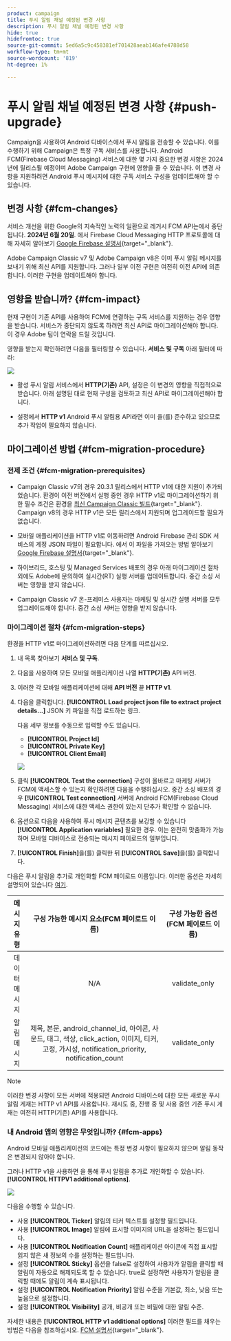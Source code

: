 ```yaml
---
product: campaign
title: 푸시 알림 채널 예정된 변경 사항
description: 푸시 알림 채널 예정된 변경 사항
hide: true
hidefromtoc: true
source-git-commit: 5ed6a5c9c458381ef701428aeab146afe4788d58
workflow-type: tm+mt
source-wordcount: '819'
ht-degree: 1%

---
```


# 푸시 알림 채널 예정된 변경 사항 {#push-upgrade}

Campaign을 사용하여 Android 디바이스에서 푸시 알림을 전송할 수 있습니다. 이를 수행하기 위해 Campaign은 특정 구독 서비스를 사용합니다. Android FCM(Firebase Cloud Messaging) 서비스에 대한 몇 가지 중요한 변경 사항은 2024년에 릴리스될 예정이며 Adobe Campaign 구현에 영향을 줄 수 있습니다. 이 변경 사항을 지원하려면 Android 푸시 메시지에 대한 구독 서비스 구성을 업데이트해야 할 수 있습니다.

## 변경 사항 {#fcm-changes}

서비스 개선을 위한 Google의 지속적인 노력의 일환으로 레거시 FCM API는에서 중단됩니다. **2024년 6월 20일**. 에서 Firebase Cloud Messaging HTTP 프로토콜에 대해 자세히 알아보기 [Google Firebase 설명서](https://firebase.google.com/docs/cloud-messaging/http-server-ref){target="_blank"}.

Adobe Campaign Classic v7 및 Adobe Campaign v8은 이미 푸시 알림 메시지를 보내기 위해 최신 API를 지원합니다. 그러나 일부 이전 구현은 여전히 이전 API에 의존합니다. 이러한 구현을 업데이트해야 합니다.

## 영향을 받습니까? {#fcm-impact}

현재 구현이 기존 API를 사용하여 FCM에 연결하는 구독 서비스를 지원하는 경우 영향을 받습니다. 서비스가 중단되지 않도록 하려면 최신 API로 마이그레이션해야 합니다. 이 경우 Adobe 팀이 연락을 드릴 것입니다.

영향을 받는지 확인하려면 다음을 필터링할 수 있습니다. **서비스 및 구독** 아래 필터에 따라:

![](assets/filter-services-fcm.png)


* 활성 푸시 알림 서비스에서 **HTTP(기존)** API, 설정은 이 변경의 영향을 직접적으로 받습니다. 아래 설명된 대로 현재 구성을 검토하고 최신 API로 마이그레이션해야 합니다.

* 설정에서 **HTTP v1** Android 푸시 알림용 API라면 이미 을(를) 준수하고 있으므로 추가 작업이 필요하지 않습니다.

## 마이그레이션 방법 {#fcm-migration-procedure}

### 전제 조건 {#fcm-migration-prerequisites}

* Campaign Classic v7의 경우 20.3.1 릴리스에서 HTTP v1에 대한 지원이 추가되었습니다. 환경이 이전 버전에서 실행 중인 경우 HTTP v1로 마이그레이션하기 위한 필수 조건은 환경을 [최신 Campaign Classic 빌드](https://experienceleague.adobe.com/docs/campaign-classic/using/release-notes/latest-release.html){target="_blank"}. Campaign v8의 경우 HTTP v1은 모든 릴리스에서 지원되며 업그레이드할 필요가 없습니다.

* 모바일 애플리케이션을 HTTP v1로 이동하려면 Android Firebase 관리 SDK 서비스의 계정 JSON 파일이 필요합니다. 에서 이 파일을 가져오는 방법 알아보기 [Google Firebase 설명서](https://firebase.google.com/docs/admin/setup#initialize-sdk){target="_blank"}.

* 하이브리드, 호스팅 및 Managed Services 배포의 경우 아래 마이그레이션 절차 외에도 Adobe에 문의하여 실시간(RT) 실행 서버를 업데이트합니다. 중간 소싱 서버는 영향을 받지 않습니다.

* Campaign Classic v7 온-프레미스 사용자는 마케팅 및 실시간 실행 서버를 모두 업그레이드해야 합니다. 중간 소싱 서버는 영향을 받지 않습니다.

### 마이그레이션 절차 {#fcm-migration-steps}

환경을 HTTP v1로 마이그레이션하려면 다음 단계를 따르십시오.

1. 내 목록 찾아보기 **서비스 및 구독**.
1. 다음을 사용하여 모든 모바일 애플리케이션 나열 **HTTP(기존)** API 버전.
1. 이러한 각 모바일 애플리케이션에 대해 **API 버전** 끝 **HTTP v1**.
1. 다음을 클릭합니다. **[!UICONTROL Load project json file to extract project details...]** JSON 키 파일을 직접 로드하는 링크.

   다음 세부 정보를 수동으로 입력할 수도 있습니다.

   * **[!UICONTROL Project Id]**
   * **[!UICONTROL Private Key]**
   * **[!UICONTROL Client Email]**

   ![](assets/android-http-v1-config.png)

1. 클릭 **[!UICONTROL Test the connection]** 구성이 올바르고 마케팅 서버가 FCM에 액세스할 수 있는지 확인하려면 다음을 수행하십시오. 중간 소싱 배포의 경우 **[!UICONTROL Test connection]** 서버에 Android FCM(Firebase Cloud Messaging) 서비스에 대한 액세스 권한이 있는지 단추가 확인할 수 없습니다.
1. 옵션으로 다음을 사용하여 푸시 메시지 콘텐츠를 보강할 수 있습니다 **[!UICONTROL Application variables]** 필요한 경우. 이는 완전히 맞춤화가 가능하며 모바일 디바이스로 전송되는 메시지 페이로드의 일부입니다.
1. **[!UICONTROL Finish]**&#x200B;을(를) 클릭한 뒤 **[!UICONTROL Save]**&#x200B;을(를) 클릭합니다.

다음은 푸시 알림을 추가로 개인화할 FCM 페이로드 이름입니다. 이러한 옵션은 자세히 설명되어 있습니다 [여기](#fcm-apps).

| 메시지 유형 | 구성 가능한 메시지 요소(FCM 페이로드 이름) | 구성 가능한 옵션(FCM 페이로드 이름) |
|:-:|:-:|:-:|
| 데이터 메시지 | N/A | validate_only |
| 알림 메시지 | 제목, 본문, android_channel_id, 아이콘, 사운드, 태그, 색상, click_action, 이미지, 티커, 고정, 가시성, notification_priority, notification_count <br> | validate_only |


>[!NOTE]
>
>이러한 변경 사항이 모든 서버에 적용되면 Android 디바이스에 대한 모든 새로운 푸시 알림 게재는 HTTP v1 API를 사용합니다. 재시도 중, 진행 중 및 사용 중인 기존 푸시 게재는 여전히 HTTP(기존) API를 사용합니다.

### 내 Android 앱의 영향은 무엇입니까? {#fcm-apps}

Android 모바일 애플리케이션의 코드에는 특정 변경 사항이 필요하지 않으며 알림 동작은 변경되지 않아야 합니다.

그러나 HTTP v1을 사용하면 을 통해 푸시 알림을 추가로 개인화할 수 있습니다. **[!UICONTROL HTTPV1 additional options]**.

![](assets/android-push-additional-options.png)

다음을 수행할 수 있습니다.

* 사용 **[!UICONTROL Ticker]** 알림의 티커 텍스트를 설정할 필드입니다.
* 사용 **[!UICONTROL Image]** 알림에 표시할 이미지의 URL을 설정하는 필드입니다.
* 사용 **[!UICONTROL Notification Count]** 애플리케이션 아이콘에 직접 표시할 읽지 않은 새 정보의 수를 설정하는 필드입니다.
* 설정 **[!UICONTROL Sticky]** 옵션을 false로 설정하여 사용자가 알림을 클릭할 때 알림이 자동으로 해제되도록 할 수 있습니다. true로 설정하면 사용자가 알림을 클릭할 때에도 알림이 계속 표시됩니다.
* 설정 **[!UICONTROL Notification Priority]** 알림 수준을 기본값, 최소, 낮음 또는 높음으로 설정합니다.
* 설정 **[!UICONTROL Visibility]** 공개, 비공개 또는 비밀에 대한 알림 수준.

자세한 내용은 **[!UICONTROL HTTP v1 additional options]** 이러한 필드를 채우는 방법은 다음을 참조하십시오. [FCM 설명서](https://firebase.google.com/docs/reference/fcm/rest/v1/projects.messages#androidnotification){target="_blank"}.

